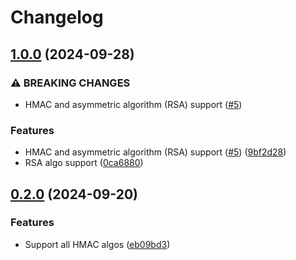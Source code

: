 # Changelog

## [1.0.0](https://github.com/anakinj/jwt-aws-kms/compare/v0.6.0...v1.0.0) (2024-09-28)


### ⚠ BREAKING CHANGES

* HMAC and asymmetric algorithm (RSA) support ([#5](https://github.com/anakinj/jwt-aws-kms/issues/5))

### Features

* HMAC and asymmetric algorithm (RSA) support ([#5](https://github.com/anakinj/jwt-aws-kms/issues/5)) ([9bf2d28](https://github.com/anakinj/jwt-aws-kms/commit/9bf2d2819a5b72698d9bbf6726e6f0e818a0486a))
* RSA algo support ([0ca6880](https://github.com/anakinj/jwt-aws-kms/commit/0ca688085fae512080a1443bcd4ed20824141e98))

## [0.2.0](https://github.com/anakinj/jwt-kms/compare/v0.1.0...v0.2.0) (2024-09-20)


### Features

* Support all HMAC algos ([eb09bd3](https://github.com/anakinj/jwt-kms/commit/eb09bd3a7ba6cc932ce8c96dffa696d04d36e59a))
